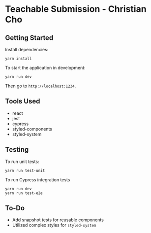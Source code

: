 # Teachable Submission - Christian Cho

## Getting Started

Install dependencies:

```
yarn install
```

To start the application in development:

```
yarn run dev
```

Then go to `http://localhost:1234`.

## Tools Used

- react
- jest
- cypress
- styled-components
- styled-system

## Testing

To run unit tests:
```
yarn run test-unit
```

To run Cypress integration tests
```
yarn run dev
yarn run test-e2e
```

## To-Do

- Add snapshot tests for reusable components
- Utilized complex styles for `styled-system`